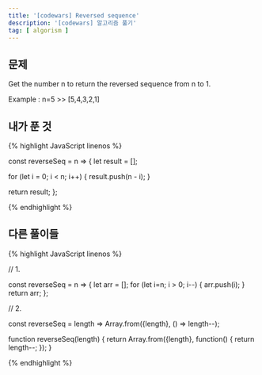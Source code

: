 ```yaml
---
title: '[codewars] Reversed sequence'
description: '[codewars] 알고리즘 풀기'
tag: [ algorism ]
---
```



## 문제

Get the number n to return the reversed sequence from n to 1.

Example : n=5 >> [5,4,3,2,1]



## 내가 푼 것

{% highlight JavaScript linenos %}

const reverseSeq = n => {
  let result = [];

  for (let i = 0; i < n; i++) {
    result.push(n - i);
  }

  return result;
};

{% endhighlight %}



## 다른 풀이들

{% highlight JavaScript linenos %}

// 1.

const reverseSeq = n => {
  let arr = [];
  for  (let i=n; i > 0; i--) {
    arr.push(i);
  }
  return arr;
};

// 2.

const reverseSeq = length => Array.from({length}, () => length--);

function reverseSeq(length) {
  return Array.from({length}, function() {
    return length--;
  });
}


{% endhighlight %}

